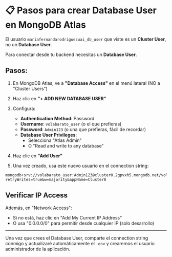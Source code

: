 # 📋 Pasos para crear Database User en MongoDB Atlas

El usuario `mariafernandarodriguezuai_db_user` que viste es un **Cluster User**, no un **Database User**.

Para conectar desde tu backend necesitas un **Database User**.

## Pasos:

1. En MongoDB Atlas, ve a **"Database Access"** en el menú lateral (NO a "Cluster Users")

2. Haz clic en **"+ ADD NEW DATABASE USER"**

3. Configura:
   - **Authentication Method**: Password
   - **Username**: `volabarato_user` (o el que prefieras)
   - **Password**: `Admin123` (o una que prefieras, fácil de recordar)
   - **Database User Privileges**: 
     - Selecciona "Atlas Admin" 
     - O "Read and write to any database"

4. Haz clic en **"Add User"**

5. Una vez creado, usa este nuevo usuario en el connection string:

```
mongodb+srv://volabarato_user:Admin123@cluster0.2gpvxh5.mongodb.net/volabarato?retryWrites=true&w=majority&appName=Cluster0
```

## Verificar IP Access

Además, en "Network Access":
- Si no está, haz clic en "Add My Current IP Address"
- O usa "0.0.0.0/0" para permitir desde cualquier IP (solo desarrollo)

---

Una vez que crees el Database User, comparte el connection string conmigo y actualizaré automáticamente el `.env` y crearemos el usuario administrador de la aplicación.

